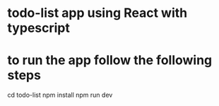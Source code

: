 # todo-list app using React with typescript 
# to run the app follow the following steps
  cd todo-list
  npm install
  npm run dev
